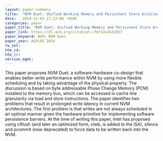 ```yaml
---
layout: paper-summary
title:  "NVM Duet: Unified Working Memory and Persistent Store Architecture"
date:   2019-11-03 21:22:00 -0500
categories: paper
paper_title: "NVM Duet: Unified Working Memory and Persistent Store Architecture"
paper_link: https://dl.acm.org/citation.cfm?id=2541957
paper_keyword: NVM; NVM Duet
paper_year: ASPLOS 2014
rw_set:
htm_cd:
htm_cr:
version_mgmt:
---
```


This paper proposes NVM Duet, a software-hardware co-design that enables better write performance within NVM by using
more flexible scheduling and by taking advantage of the physical property. The discussion is based on byte addressable 
Phase Change Memory (PCM) installed to the memory bus, which can be accessed in cache line granularity via load 
and store instructions. The paper identifies two problems that result in prolonged write latency in current NVM architectures. 
The first problem is that writes are not always scheduled in an optimal manner given the hardware primitive for implementing
software persistence barriers. At the time of writing this paper, Intel has proposed using clflush (and later an optimized
form, clwb, is added to the ISA), sfence and pcommit (now deprecated) to force data to be written back into the NVM.